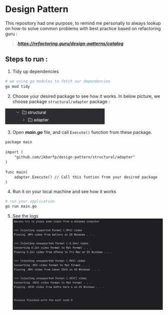 # Design Pattern

This repository had one purpose, to remind me personally to always 
lookup on how-to solve common problems with best practice based on refactoring guru : 

> ***https://refactoring.guru/design-patterns/catalog***

## Steps to run : 
1. Tidy up dependencies
```bash
# we using go modules to fetch our dependencies
go mod tidy
```

2. Choose your desired package to see how it works.
In below picture, we choose package ```structural/adapter``` package :

![img.png](package_example.png)

3. Open **_main.go_** file, and call ```Execute()``` function from these package.
```
package main

import (
	"github.com/ikbarfp/design-pattern/structural/adapter"
)

func main(
    adapter.Execute() // Call this funtion from your desired package
)
```

4. Run it on your local machine and see how it works
```bash
# run your application
go run main.go
```

5. See the logs 
![img.png](log_example.png)